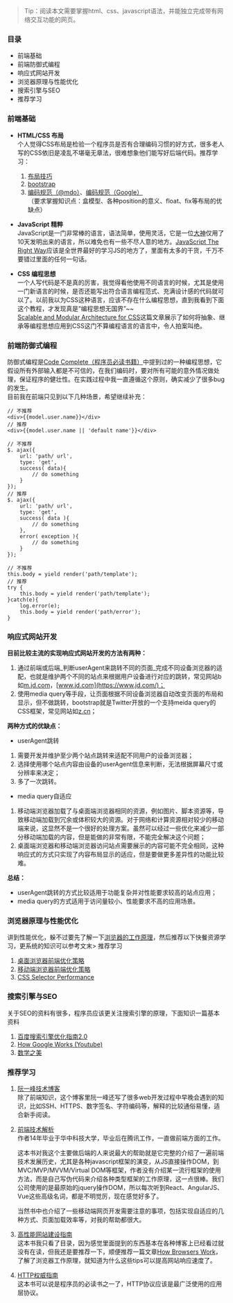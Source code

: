 > Tip：阅读本文需要掌握html、css、javascript语法，并能独立完成带有网络交互功能的网页。   
  
### 目录
* 前端基础
* 前端防御式编程
* 响应式网站开发
* 浏览器原理与性能优化
* 搜索引擎与SEO
* 推荐学习

### 前端基础
* **HTML/CSS 布局**  
个人觉得CSS布局是检验一个程序员是否有合理编码习惯的好方式，很多老人写的CSS依旧是凌乱不堪毫无章法，很难想象他们能写好后端代码。推荐学习：
  1. [布局技巧](http://zh.learnlayout.com/)
  2. [bootstrap](http://v3.bootcss.com/)
  3. [编码规范（@mdo）](http://codeguide.co/)、[编码规范（Google）](https://google.github.io/styleguide/htmlcssguide.html)  
     （要求掌握知识点：盒模型、各种position的意义、float、fix等布局的优缺点）

* **JavaScript 精粹**  
JavaScript是一门非常棒的语言，语法简单，使用灵活，它是一位[大神](http://www.ruanyifeng.com/blog/2011/06/birth_of_javascript.html)仅用了10天发明出来的语言，所以难免也有一些不尽人意的地方。[JavaScript The Right Way](http://jstherightway.org/zh-cn/)应该是全世界最好的学习JS的地方了，里面有太多的干货，千万不要错过里面的任何一句话。  

* **CSS 编程思想**  
一个人写代码是不是真的厉害，我觉得看他使用不同语言的时候，尤其是使用一门新语言的时候，是否还能写出符合语言编程范式、充满设计感的代码就可以了。以前我以为CSS这种语言，应该不存在什么编程思想，直到我看到下面这个教程，才发现真是“编程思想无国界”~~    
[Scalable and Modular Architecture for CSS](https://smacss.com/book/)这篇文章展示了如何将抽象、继承等编程思想应用到CSS这门不算编程语言的语言中，令人拍案叫绝。

### 前端防御式编程
防御式编程是[Code Complete（程序员必读书籍）](https://book.douban.com/subject/1432042/)中提到过的一种编程思想，它假设所有外部输入都是不可信的，在我们编码时，要对所有可能的意外情况做处理，保证程序的健壮性。在实践过程中我一直遵循这个原则，确实减少了很多bug的发生。  
目前我在前端只见到以下几种场景，希望继续补充：  

    // 不推荐
    <div>{{model.user.name}}</div>
    // 推荐
    <div>{{model.user.name || 'default name'}}</div>  

    // 不推荐
    $. ajax({ 
        url: 'path/ url', 
        type: 'get', 
        success( data){ 
            // do something 
        } 
    });
    // 推荐
    $. ajax({ 
        url: 'path/ url', 
        type: 'get', 
        success( data ){ 
            // do something 
        },
        error( exception ){ 
            // do something 
        }  
    });

    // 不推荐
    this.body = yield render('path/template');
    // 推荐
    try {
        this.body = yield render('path/template');
    }catch(e){
        log.error(e);
        this.body = yield render('path/error');
    }

### 响应式网站开发
**目前比较主流的实现响应式网站开发的方法有两种：**
1. 通过前端或后端_判断userAgent来跳转不同的页面_完成不同设备浏览器的适配，也就是维护两个不同的站点来根据用户设备进行对应的跳转，常见网站b如[m.jd.com](https://m.jd.com/)，[www.jd.com](https://www.jd.com/)；
2. 使用media query等手段，让页面根据不同设备浏览器自动改变页面的布局和显示，但不做跳转，bootstrap就是Twitter开放的一个支持meida query的CSS框架，常见网站如[z.cn](https://www.amazon.cn)； 

**两种方式的优缺点：**  
* userAgent跳转
1. 需要开发并维护至少两个站点跳转来适配不同用户的设备浏览器；
2. 选择使用哪个站点内容由设备的userAgent信息来判断，无法根据屏幕尺寸或分辨率来决定；
3. 多了一次跳转。   
* media query自适应
1. 移动端浏览器加载了与桌面端浏览器相同的资源，例如图片、脚本资源等，导致移动端加载到冗余或体积较大的资源。对于网络和计算资源相对较少的移动端来说，这显然不是一个很好的处理方案。虽然可以经过一些优化来减少一部分移动端加载的内容，但是能做的非常有限，不能完全解决这个问题；
2. 桌面端浏览器和移动端浏览器访问站点需要展示的内容可能不完全相同，这种响应式的方式只实现了内容布局显示的适应，但是要做更多差异性的功能比较难。   

**总结：**  
* userAgent跳转的方式比较适用于功能复杂并对性能要求较高的站点应用；  
* media query的方式适用于访问量较小、性能要求不高的应用场景。  

### 浏览器原理与性能优化
讲到性能优化，躲不过要先了解一下[浏览器的工作原理](https://www.html5rocks.com/zh/tutorials/internals/howbrowserswork/)，然后推荐以下快餐资源学习，更系统的知识可以参考文末> 推荐学习
1. [桌面浏览器前端优化策略](https://my.oschina.net/zhangstephen/blog/1601382)
2. [移动端浏览器前端优化策略](https://my.oschina.net/zhangstephen/blog/1601383)
3. [CSS Selector Performance](https://smacss.com/book/selectors)

### 搜索引擎与SEO
关于SEO的资料有很多，程序员应该更关注搜索引擎的原理，下面知识一篇基本资料  
1. [百度搜索引擎优化指南2.0](https://ziyuan.baidu.com/college/courseinfo?id=193&page=3)
2. [How Google Works (Youtube)](https://www.youtube.com/watch?v=BNHR6IQJGZs)
3. [数学之美](https://book.douban.com/subject/26163454/)

### 推荐学习
1. [阮一峰技术博客](http://www.ruanyifeng.com/blog/javascript/)  
    除了前端知识，这个博客里阮一峰还写了很多web开发过程中早晚会遇到的知识，比如SSH、HTTPS、数字签名、字符编码等，解释的比较通俗易懂，适合新手阅读。
2. [前端技术解析](https://book.douban.com/subject/27021790/)  
    作者14年毕业于华中科技大学，毕业后在腾讯工作，一直做前端方面的工作。  

    这本书对我这个主要做后端的人来说最大的帮助就是它完整的介绍了一遍前端技术发展历史，尤其是各种javascript框架的演变，从JS直接操作DOM，到MVC/MVP/MVVM/Virtual DOM等框架，作者没有介绍某一流行框架的使用方法，而是自己写伪代码来介绍各种类型框架的工作原理，这一点很棒。我们公司使用的是最原始的jquery操作DOM，所以每次听到React、AngularJS、Vue这些高级名词，都是不明觉厉，现在感觉好多了。  

    当然书中也介绍了一些移动端网页开发需要注意的事项，包括实现自适应的几种方式、页面加载效率等，对我的帮助都很大。
3. [高性能网站建设指南](https://book.douban.com/subject/3132277/)  
    这本书我只看了目录，因为感觉里面提到的东西基本在各种博客上已经看过就没有在读，但我还是要推荐一下，顺便推荐一篇文章[How Browsers Work](https://www.html5rocks.com/en/tutorials/internals/howbrowserswork/)，了解了浏览器工作原理，就知道为什么这些tips可以提高网站响应速度了。
4. [HTTP权威指南](https://book.douban.com/subject/10746113/)  
    这本书可以说是程序员的必读书之一了，HTTP协议应该是最广泛使用的应用层协议。
